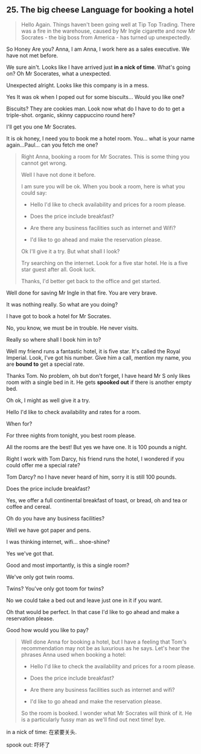 ## 25. The big cheese Language for booking a hotel

> Hello Again. Things haven't been going well at Tip Top Trading. There was a fire in the warehouse, caused by Mr Ingle cigarette and now Mr Socrates - the big boss from America - has turned up unexpectedly.

So Honey Are you? Anna, I am Anna, I work here as a sales executive. We have not met before.

We sure ain't. Looks like I have arrived just **in a nick of time**. What's going on? Oh Mr Socerates, what a unexpected.

Unexpected alright. Looks like this company is in a mess. 

Yes It was ok when I poped out for some biscuits... Would you like one?

Biscuits? They are cookies man. Look now what do I have to do to get a triple-shot. organic, skinny cappuccino round here?

I'll get you one Mr Socrates.

It is ok honey, I need you to book me a hotel room. You... what is your name again...Paul... can you fetch me one?

> Right Anna, booking a room for Mr Socrates. This is some thing you cannot get wrong.
> 
> Well I have not done it before. 
> 
> I am sure you will be ok. When you book a room, here is what you could say:
> 
> * Hello I'd like to check availability and prices for a room please.
> 
> * Does the price include breakfast?
> 
> * Are there any business facilities such as internet and Wifi? 
> 
> * I'd like to go ahead and make the reservation please.
> 
> Ok I'll give it a try. But what shall I look?
> 
> Try searching on the internet. Look for a five star hotel. He is a five star guest after all. Gook luck.
> 
> Thanks, I'd better get back to the office and get started.

Well done for saving Mr Ingle in that fire. You are very brave. 

It was nothing really. So what are you doing?

I have got to book a hotel for Mr Socrates.

No, you know, we must be in trouble. He never visits. 

Really so where shall I book him in to?

Well my friend runs a fantastic hotel, it is five star. It's called the Royal Imperial. Look, I've got his number. Give him a call, mention my name, you are **bound to** get a special rate.

Thanks Tom. No problem, oh but don't forget, I have heard Mr S only likes room with a single bed in it. He gets **spooked out** if there is another empty bed.

Oh ok, I might as well give it a try. 

Hello I'd like to check availability and rates for a room.

When for?

For three nights from tonight, you best room please. 

All the rooms are the best! But yes we have one. It is 100 pounds a night.

Right I work with Tom Darcy, his friend runs the hotel, I wondered if you could offer me a special rate? 

Tom Darcy? no I have never heard of him, sorry it is still 100 pounds.

Does the price include breakfast?

Yes, we offer a full continental breakfast of toast, or bread, oh and tea or coffee and cereal. 

Oh do you have any business facilities?

Well we have got paper and pens.

I was thinking internet, wifi... shoe-shine?

Yes we've got that.

Good and most  importantly, is this a single room?

We've only got twin rooms. 

Twins? You've only got toom for twins?

No we could take a bed out and leave just one in it if you want.

Oh that would be perfect. In that case I'd like to go ahead and make a reservation please. 

Good how would you like to pay?

> Well done Anna for booking a hotel, but I have a feeling that Tom's recommendation may not be as luxurious as he says. Let's hear the phrases Anna used when booking a hotel:
> 
> * Hello I'd like to check the availability and prices for a room please.
> 
> * Does the price include breakfast?
> 
> * Are there any business facilities such as internet and wifi?
> 
> * I'd like to go ahead and make the reservation please.
> 
> So the room is booked. I wonder what Mr Socrates will think of it. He is a particularly fussy man as we'll find out next time! bye.

in a nick of time: 在紧要关头.

spook out: 吓坏了
